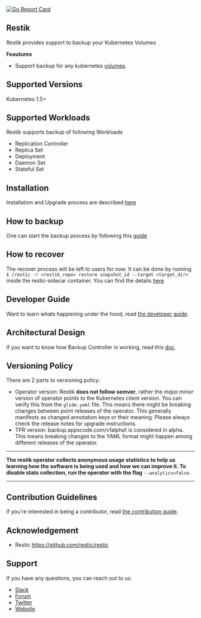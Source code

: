 [![Go Report Card](https://goreportcard.com/badge/github.com/appscode/restik)](https://goreportcard.com/report/github.com/appscode/restik)

## Restik
 Restik provides support to backup your Kubernetes Volumes

**Feautures**
 - Support backup for any kubernetes [volumes](https://kubernetes.io/docs/concepts/storage/volumes/).

## Supported Versions
Kubernetes 1.5+

## Supported Workloads 
Restik supports backup of following Workloads

* Replication Controller
* Replica Set 
* Deployment
* Daemon Set
* Stateful Set

## Installation
Installation and Upgrade process are described [here](docs/user-guide/install.md)

## How to backup

One can start the backup process by following this [guide](docs/user-guide/backup.md)

## How to recover

The recover process will be left to users for now. It can be done by running `$ /restic -r <restik_repo> restore snapshot_id --target <target_dir>` inside the restic-sidecar container. 
You can find the details [here](https://restic.readthedocs.io/en/stable/Manual/#restore-a-snapshot) 

## Developer Guide
Want to learn whats happening under the hood, read [the developer guide](docs/developer-guide/README.md).

## Architectural Design
If you want to know how Backup Controller is working, read this [doc](docs/developer-guide/design.md).

## Versioning Policy
There are 2 parts to versioning policy:
 - Operator version: Restik __does not follow semver__, rather the _major.minor_ version of operator points to the
Kubernetes client version. You can verify this from the `glide.yaml` file. This means there might be breaking changes
between point releases of the operator. This generally manifests as changed annotation keys or their meaning.
Please always check the release notes for upgrade instructions.
 - TPR version: backup.appscode.com/v1alpha1 is considered in alpha. This means breaking changes to the YAML format
might happen among different releases of the operator.

---

**The restik operator collects anonymous usage statistics to help us learning
how the software is being used and how we can improve it. To disable stats collection,
run the operator with the flag** `--analytics=false`.

---

## Contribution Guidelines
If you're interested in being a contributor, read [the contribution guide](docs/contribution/README.md).

## Acknowledgement
 - Restic https://github.com/restic/restic

## Support
If you have any questions, you can reach out to us.

* [Slack](https://slack.appscode.com)
* [Forum](https://discuss.appscode.com)
* [Twitter](https://twitter.com/AppsCodeHQ)
* [Website](https://appscode.com)
